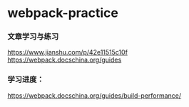 # webpack-practice
### 文章学习与练习
https://www.jianshu.com/p/42e11515c10f
https://webpack.docschina.org/guides

### 学习进度：
https://webpack.docschina.org/guides/build-performance/